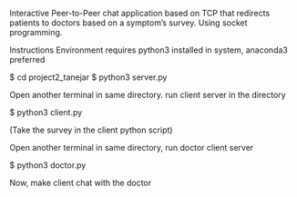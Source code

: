 Interactive Peer-to-Peer chat application based on TCP that redirects patients to doctors based on a symptom’s survey.
Using socket programming.

Instructions
Environment requires python3 installed in system, anaconda3 preferred


  $ cd project2_tanejar
  $ python3 server.py


Open another terminal in same directory. run client server in the directory

  $ python3 client.py

(Take the survey in the client python script)

Open another terminal in same directory, run doctor client server

  $ python3 doctor.py

Now, make client chat with the doctor
